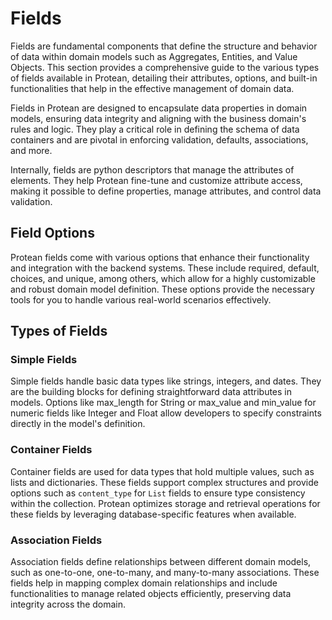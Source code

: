 # Fields

Fields are fundamental components that define the structure and behavior of
data within domain models such as Aggregates, Entities, and Value Objects.
This section provides a comprehensive guide to the various types of fields
available in Protean, detailing their attributes, options, and built-in
functionalities that help in the effective management of domain data.

Fields in Protean are designed to encapsulate data properties in domain models,
ensuring data integrity and aligning with the business domain's rules and logic.
They play a critical role in defining the schema of data containers and are
pivotal in enforcing validation, defaults, associations, and more.

Internally, fields are python descriptors that manage the attributes of
elements. They help Protean fine-tune and customize attribute access, making
it possible to define properties, manage attributes, and control data
validation.

## Field Options

Protean fields come with various options that enhance their functionality and
integration with the backend systems. These include required, default, choices,
and unique, among others, which allow for a highly customizable and robust
domain model definition. These options provide the necessary tools for
you to handle various real-world scenarios effectively.

## Types of Fields

### Simple Fields

Simple fields handle basic data types like strings, integers, and dates.
They are the building blocks for defining straightforward data attributes in
models. Options like max_length for String or max_value and min_value for
numeric fields like Integer and Float allow developers to specify constraints
directly in the model's definition.

### Container Fields

Container fields are used for data types that hold multiple values, such as
lists and dictionaries. These fields support complex structures and provide
options such as `content_type` for `List` fields to ensure type consistency
within the collection. Protean optimizes storage and retrieval operations for
these fields by leveraging database-specific features when available.

### Association Fields

Association fields define relationships between different domain models,
such as one-to-one, one-to-many, and many-to-many associations. These fields
help in mapping complex domain relationships and include functionalities to
manage related objects efficiently, preserving data integrity across the domain.


<!-- Be careful not to choose field names that conflict with the
[Data Container API](../../api/data-containers) like `clean`, `clone`, or
`to_dict`. -->